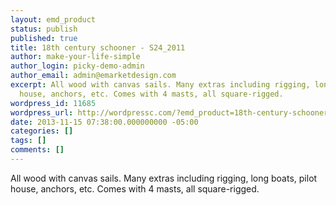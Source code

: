 ```yaml
---
layout: emd_product
status: publish
published: true
title: 18th century schooner - S24_2011
author: make-your-life-simple
author_login: picky-demo-admin
author_email: admin@emarketdesign.com
excerpt: All wood with canvas sails. Many extras including rigging, long boats, pilot
  house, anchors, etc. Comes with 4 masts, all square-rigged.
wordpress_id: 11685
wordpress_url: http://wordpressc.com/?emd_product=18th-century-schooner
date: 2013-11-15 07:38:00.000000000 -05:00
categories: []
tags: []
comments: []
---
```

All wood with canvas sails. Many extras including rigging, long boats, pilot house, anchors, etc. Comes with 4 masts, all square-rigged.
